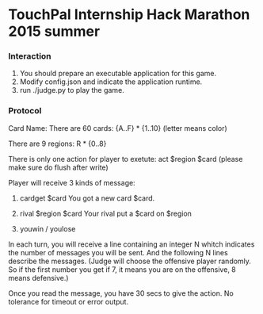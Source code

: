 # TouchPal Internship Hack Marathon 2015 summer

### Interaction

1.  You should prepare an executable application for this game.
2.  Modify config.json and indicate the application runtime.
3.  run ./judge.py to play the game.

### Protocol

Card Name:
There are 60 cards:
{A..F} * {1..10} (letter means color)

There are 9 regions:
R * {0..8}

There is only one action for player to exetute:
act $region $card
(please make sure do flush after write)

Player will receive 3 kinds of message:
1.  cardget $card
You got a new card $card.

2.  rival $region $card
Your rival put a $card on $region

3.  youwin / youlose

In each turn, you will receive a line containing an integer N whitch indicates the number of messages you will be sent.
And the following N lines describe the messages.
(Judge will choose the offensive player randomly. So if the first number you get if 7, it means you are on the offensive, 8 means defensive.)

Once you read the message, you have 30 secs to give the action.
No tolerance for timeout or error output.

